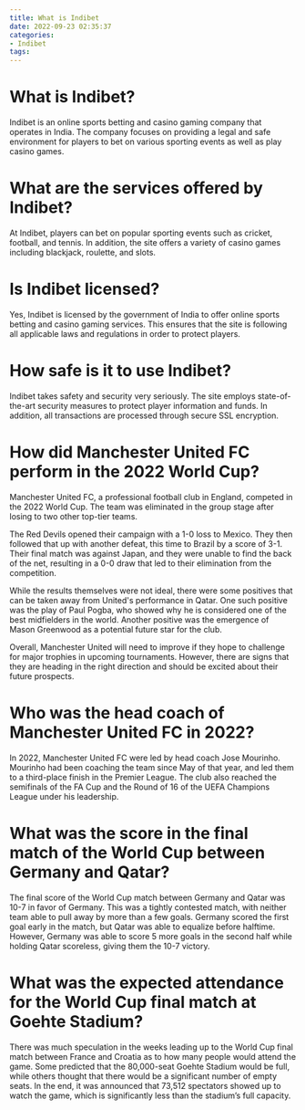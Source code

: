 ```yaml
---
title: What is Indibet
date: 2022-09-23 02:35:37
categories:
- Indibet
tags:
---
```



#  What is Indibet?

Indibet is an online sports betting and casino gaming company that operates in India. The company focuses on providing a legal and safe environment for players to bet on various sporting events as well as play casino games.

# What are the services offered by Indibet?

At Indibet, players can bet on popular sporting events such as cricket, football, and tennis. In addition, the site offers a variety of casino games including blackjack, roulette, and slots.

# Is Indibet licensed?

Yes, Indibet is licensed by the government of India to offer online sports betting and casino gaming services. This ensures that the site is following all applicable laws and regulations in order to protect players.

# How safe is it to use Indibet?

Indibet takes safety and security very seriously. The site employs state-of-the-art security measures to protect player information and funds. In addition, all transactions are processed through secure SSL encryption.

#  How did Manchester United FC perform in the 2022 World Cup?

 Manchester United FC, a professional football club in England, competed in the 2022 World Cup. The team was eliminated in the group stage after losing to two other top-tier teams.

The Red Devils opened their campaign with a 1-0 loss to Mexico. They then followed that up with another defeat, this time to Brazil by a score of 3-1. Their final match was against Japan, and they were unable to find the back of the net, resulting in a 0-0 draw that led to their elimination from the competition.

While the results themselves were not ideal, there were some positives that can be taken away from United's performance in Qatar. One such positive was the play of Paul Pogba, who showed why he is considered one of the best midfielders in the world. Another positive was the emergence of Mason Greenwood as a potential future star for the club.

Overall, Manchester United will need to improve if they hope to challenge for major trophies in upcoming tournaments. However, there are signs that they are heading in the right direction and should be excited about their future prospects.

#  Who was the head coach of Manchester United FC in 2022?

In 2022, Manchester United FC were led by head coach Jose Mourinho. Mourinho had been coaching the team since May of that year, and led them to a third-place finish in the Premier League. The club also reached the semifinals of the FA Cup and the Round of 16 of the UEFA Champions League under his leadership.

#  What was the score in the final match of the World Cup between Germany and Qatar?

The final score of the World Cup match between Germany and Qatar was 10-7 in favor of Germany. This was a tightly contested match, with neither team able to pull away by more than a few goals. Germany scored the first goal early in the match, but Qatar was able to equalize before halftime. However, Germany was able to score 5 more goals in the second half while holding Qatar scoreless, giving them the 10-7 victory.

#  What was the expected attendance for the World Cup final match at Goehte Stadium?

There was much speculation in the weeks leading up to the World Cup final match between France and Croatia as to how many people would attend the game. Some predicted that the 80,000-seat Goehte Stadium would be full, while others thought that there would be a significant number of empty seats. In the end, it was announced that 73,512 spectators showed up to watch the game, which is significantly less than the stadium’s full capacity.